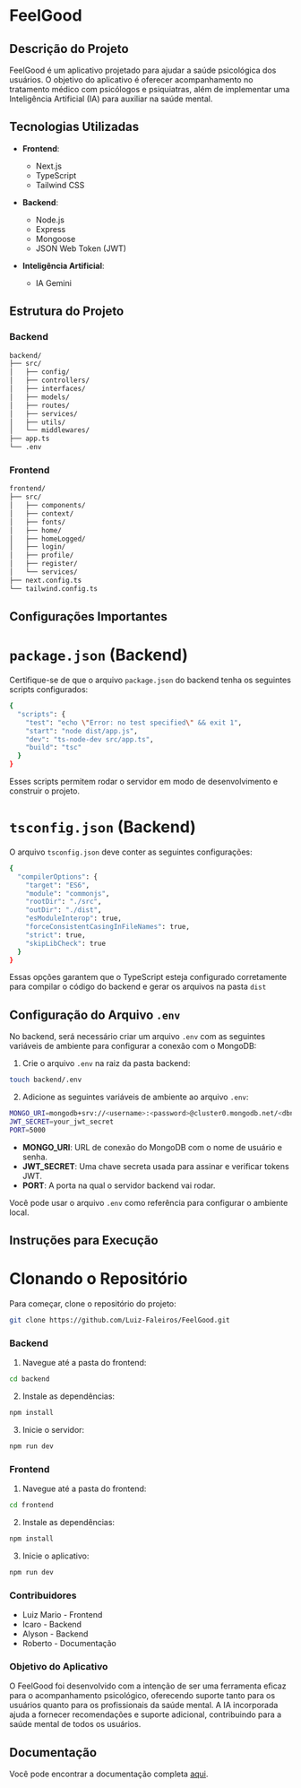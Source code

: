 # FeelGood

## Descrição do Projeto

FeelGood é um aplicativo projetado para ajudar a saúde psicológica dos usuários. O objetivo do aplicativo é oferecer acompanhamento no tratamento médico com psicólogos e psiquiatras, além de implementar uma Inteligência Artificial (IA) para auxiliar na saúde mental.

## Tecnologias Utilizadas

- **Frontend**: 
  - Next.js
  - TypeScript
  - Tailwind CSS

- **Backend**: 
  - Node.js
  - Express
  - Mongoose
  - JSON Web Token (JWT)

- **Inteligência Artificial**: 
  - IA Gemini

## Estrutura do Projeto

### Backend

```bash
backend/
├── src/
│   ├── config/
│   ├── controllers/
│   ├── interfaces/
│   ├── models/
│   ├── routes/
│   ├── services/
│   ├── utils/
│   └── middlewares/
├── app.ts
└── .env
```

### Frontend

```bash
frontend/
├── src/
│   ├── components/
│   ├── context/
│   ├── fonts/
│   ├── home/
│   ├── homeLogged/
│   ├── login/
│   ├── profile/
│   ├── register/
│   └── services/
├── next.config.ts
└── tailwind.config.ts
```

## Configurações Importantes

# ```package.json``` **(Backend)**

Certifique-se de que o arquivo ```package.json``` do backend tenha os seguintes scripts configurados:

```bash
{
  "scripts": {
    "test": "echo \"Error: no test specified\" && exit 1",
    "start": "node dist/app.js",
    "dev": "ts-node-dev src/app.ts",
    "build": "tsc"
  }
}
```

Esses scripts permitem rodar o servidor em modo de desenvolvimento e construir o projeto.

# ```tsconfig.json``` **(Backend)**

O arquivo ```tsconfig.json``` deve conter as seguintes configurações:

```bash
{
  "compilerOptions": {
    "target": "ES6",
    "module": "commonjs",
    "rootDir": "./src",
    "outDir": "./dist",
    "esModuleInterop": true,
    "forceConsistentCasingInFileNames": true,
    "strict": true,
    "skipLibCheck": true
  }
}
```

Essas opções garantem que o TypeScript esteja configurado corretamente para compilar o código do backend e gerar os arquivos na pasta ```dist```

## Configuração do Arquivo ```.env```

No backend, será necessário criar um arquivo ```.env``` com as seguintes variáveis de ambiente para configurar a conexão com o MongoDB:

1. Crie o arquivo ```.env``` na raiz da pasta backend:

```bash
touch backend/.env
```

2. Adicione as seguintes variáveis de ambiente ao arquivo ```.env```:

```bash
MONGO_URI=mongodb+srv://<username>:<password>@cluster0.mongodb.net/<dbname>?retryWrites=true&w=majority
JWT_SECRET=your_jwt_secret
PORT=5000
```

- **MONGO_URI**: URL de conexão do MongoDB com o nome de usuário e senha.
- **JWT_SECRET**: Uma chave secreta usada para assinar e verificar tokens JWT.
- **PORT**: A porta na qual o servidor backend vai rodar.

Você pode usar o arquivo ```.env``` como referência para configurar o ambiente local.

## Instruções para Execução

# Clonando o Repositório

Para começar, clone o repositório do projeto:

```bash
git clone https://github.com/Luiz-Faleiros/FeelGood.git
```

### Backend

1. Navegue até a pasta do frontend:
```bash
cd backend
```
2. Instale as dependências:
```bash
npm install
```
3. Inicie o servidor:
```bash
npm run dev
```

### Frontend

1. Navegue até a pasta do frontend:
```bash
cd frontend
```
2. Instale as dependências:
```bash
npm install
```
3. Inicie o aplicativo:
```bash
npm run dev
```

### Contribuidores

- Luiz Mario - Frontend
- Icaro - Backend
- Alyson - Backend
- Roberto - Documentação

### Objetivo do Aplicativo

O FeelGood foi desenvolvido com a intenção de ser uma ferramenta eficaz para o acompanhamento psicológico, oferecendo suporte tanto para os usuários quanto para os profissionais da saúde mental. A IA incorporada ajuda a fornecer recomendações e suporte adicional, contribuindo para a saúde mental de todos os usuários.

## Documentação

Você pode encontrar a documentação completa [aqui](docs).
